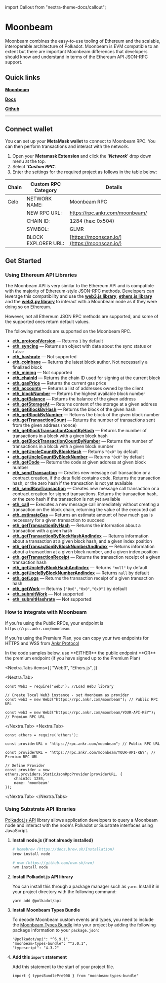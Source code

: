 import Callout from "nextra-theme-docs/callout";

# Moonbeam

Moonbeam combines the easy-to-use tooling of Ethereum and the scalable, interoperable architecture of Polkadot.
Moonbeam is EVM compatible to an extent but there are important Moonbeam differences that developers should know and understand in terms of the Ethereum API JSON-RPC support.

## Quick links

[**Moonbeam**](https://moonbeam.foundation/)

[**Docs**](https://docs.moonbeam.network/)

[**Github**](https://github.com/PureStake/moonbeam)

---

## Connect wallet

You can set up your **MetaMask wallet** to connect to Moonbeam RPC. You can then perform transactions and interact with the network.

1. Open your **Metamask Extension** and click the '_**Network**_' drop down menu at the top.
2. Select '_**Custom RPC**_'.
3. Enter the settings for the required project as follows in the table below:


| **Chain** | **Custom RPC Category** | **Details**                                            |
| --------- | ----------------------- | ------------------------------------------------------ |
| Celo      | NETWORK NAME:           | Moonbeam RPC                                               |
|           | NEW RPC URL:            | https://rpc.ankr.com/moonbeam/                             |
|           | CHAIN ID:               | 1284 (hex: 0x504)                                                 |
|           | SYMBOL:                 | GLMR                                                  |
|           | BLOCK EXPLORER URL:     | [https://moonscan.io/](https://moonscan.io/) |

## Get Started

### Using Ethereum API Libraries

The Moonbeam API is very similar to the Ethereum API and is compatible with the majority of Ethereum-style JSON-RPC methods. Developers can leverage this compatibility and use the [**web3.js library**](https://web3js.readthedocs.io/en/v1.7.3/), [**ethers.js library**](https://docs.ethers.io/) and the [**web3.py library**](https://web3py.readthedocs.io/) to interact with a Moonbeam node as if they were doing so on Ethereum.

<Callout type="warning" emoji="❗">
However, not all Ethereum JSON RPC methods are supported, and some of the supported ones return default values. 

The following methods are supported on the Moonbeam RPC. 

 - **[eth_protocolVersion](https://eth.wiki/json-rpc/API#eth_protocolversion)** — Returns `1` by default
 - **[eth_syncing](https://eth.wiki/json-rpc/API#eth_syncing)** — Returns an object with data about the sync status or `false`
 - **[eth_hashrate](https://eth.wiki/json-rpc/API#eth_hashrate)** — Not supported
 - **[eth_coinbase](https://eth.wiki/json-rpc/API#eth_coinbase)** — Returns the latest block author. Not necessarily a finalized block
 - **[eth_mining](https://eth.wiki/json-rpc/API#eth_mining)** — Not supported
 - **[eth_chainId](https://eth.wiki/json-rpc/API#eth_chainid)** — Returns the chain ID used for signing at the current block
 - **[eth_gasPrice](https://eth.wiki/json-rpc/API#eth_gasprice)** — Returns the current gas price
 - **[eth_accounts](https://eth.wiki/json-rpc/API#eth_accounts)** — Returns a list of addresses owned by the client
 - **[eth_blockNumber](https://eth.wiki/json-rpc/API#eth_blocknumber)** — Returns the highest available block number
 - **[eth_getBalance](https://eth.wiki/json-rpc/API#eth_getbalance)** — Returns the balance of the given address
 - **[eth_getStorageAt](https://eth.wiki/json-rpc/API#eth_getstorageat)** — Returns content of the storage at a given address
 - **[eth_getBlockByHash](https://eth.wiki/json-rpc/API#eth_getblockbyhash)** — Returns the block of the given hash
 - **[eth_getBlockByNumber](https://eth.wiki/json-rpc/API#eth_getblockbynumber)** — Returns the block of the given block number
 - **[eth_getTransactionCount](https://eth.wiki/json-rpc/API#eth_gettransactioncount)** — Returns the number of transactions sent from the given address (nonce)
 - **[eth_getBlockTransactionCountByHash](https://eth.wiki/json-rpc/API#eth_getblocktransactioncountbyhash)** — Returns the number of transactions in a block with a given block hash
 - **[eth_getBlockTransactionCountByNumber](https://eth.wiki/json-rpc/API#eth_getblocktransactioncountbynumber)** — Returns the number of transactions in a block with a given block number
 - **[eth_getUncleCountByBlockHash](https://eth.wiki/json-rpc/API#eth_getunclecountbyblockhash)** —  Returns `"0x0"` by default
 - **[eth_getUncleCountByBlockNumber](https://eth.wiki/json-rpc/API#eth_getunclecountbyblocknumber)** — Returns `"0x0"` by default
 - **[eth_getCode](https://eth.wiki/json-rpc/API#eth_getcode)** — Returns the code at given address at given block number
 - **[eth_sendTransaction](https://eth.wiki/json-rpc/API#eth_sendtransaction)** — Creates new message call transaction or a contract creation, if the data field contains code. Returns the transaction hash, or the zero hash if the transaction is not yet available
 - **[eth_sendRawTransaction](https://eth.wiki/json-rpc/API#eth_sendrawtransaction)** — Creates new message call transaction or a contract creation for signed transactions. Returns the transaction hash, or the zero hash if the transaction is not yet available
 - **[eth_call](https://eth.wiki/json-rpc/API#eth_call)** — Executes a new message call immediately without creating a transaction on the block chain, returning the value of the executed call
 - **[eth_estimateGas](https://eth.wiki/json-rpc/API#eth_estimategas)** — Returns an estimate amount of how much gas is necessary for a given transaction to succeed
 - **[eth_getTransactionByHash](https://eth.wiki/json-rpc/API#eth_gettransactionbyhash)** — Returns the information about a transaction with a given hash
 - **[eth_getTransactionByBlockHashAndIndex](https://eth.wiki/json-rpc/API#eth_gettransactionbyblockhashandindex)** — Returns information about a transaction at a given block hash, and a given index position
 - **[eth_getTransactionByBlockNumberAndIndex](https://eth.wiki/json-rpc/API#eth_gettransactionbyblocknumberandindex)** — Returns information about a transaction at a given block number, and a given index position
 - **[eth_getTransactionReceipt](https://eth.wiki/json-rpc/API#eth_gettransactionreceipt)** — Returns the transaction receipt of a given transaction hash
 - **[eth_getUncleByBlockHashAndIndex](https://eth.wiki/json-rpc/API#eth_getunclebyblockhashandindex)** — Returns `"null"` by default
 - **[eth_getUncleByBlockNumberAndIndex](https://eth.wiki/json-rpc/API#eth_getunclebyblocknumberandindex)** — Returns `null` by default
 - **[eth_getLogs](https://eth.wiki/json-rpc/API#eth_getlogs)** — Returns the transaction receipt of a given transaction hash
 - **[eth_getWork](https://eth.wiki/json-rpc/API#eth_getwork)** — Returns `["0x0","0x0","0x0"]` by default
 - **[eth_submitWork](https://eth.wiki/json-rpc/API#eth_submitwork)** — Not supported
 - **[eth_submitHashrate](https://eth.wiki/json-rpc/API#eth_submithashrate)** — Not supported
</Callout>

### How to integrate with Moonbeam

If you're using the Public RPCs, your endpoint is `https://rpc.ankr.com/moonbeam`.

If you're using the Premium Plan, you can copy your two endpoints for HTTPS and WSS from [Ankr Protocol](https://www.ankr.com/protocol/public/)

<Callout>
In the code samples below, use **EITHER** the public endpoint **OR** the premium endpoint (if you have signed up to the Premium Plan)
</Callout>

<Nextra.Tabs
  items={[
    "Web3",
    "Ethers.js",
  ]}
>
  <Nextra.Tab>
```
const Web3 = require('web3'); //Load Web3 library

// Create local Web3 instance - set Moonbeam as provider
const web3 = new Web3("https://rpc.ankr.com/moonbeam"); // Public RPC URL

const web3 = new Web3("https://rpc.ankr.com/moonbeam/YOUR-API-KEY"); // Premium RPC URL

```
  </Nextra.Tab>
  <Nextra.Tab>
```
const ethers = require('ethers');

const providerURL = "https://rpc.ankr.com/moonbeam"; // Public RPC URL

const providerURL = "https://rpc.ankr.com/moonbeam/YOUR-API-KEY"; // Premium RPC URL

// Define Provider
const provider = new ethers.providers.StaticJsonRpcProvider(providerURL, {
    chainId: 1284,
    name: 'moonbeam'
});
```
  </Nextra.Tab>
</Nextra.Tabs>



### Using Substrate API libraries

[Polkadot.js API](https://polkadot.js.org/docs/api/) library allows application developers to query a Moonbeam node and interact with the node's Polkadot or Substrate interfaces using JavaScript. 

1. **Install node.js (if not already installed)**

    ```bash
    # homebrew (https://docs.brew.sh/Installation)
    brew install node

    # nvm (https://github.com/nvm-sh/nvm)
    nvm install node
    ```

2. **Install Polkadot.js API library**

    You can install this through a package manager such as `yarn`. Install it in your project directory with the following command:

    ```
    yarn add @polkadot/api

    ```

3. **Install Moonbeam Types Bundle**

    To decode Moonbeam custom events and types, you need to include the [Moonbeam Types Bundle](https://www.npmjs.com/package/moonbeam-types-bundle) into your project by adding the following package information to your `package.json`:

    ```
    "@polkadot/api": "^6.9.1",
    "moonbeam-types-bundle": "^2.0.1",
    "typescript": "4.3.2"
    ```

4. **Add this `import` statement**

    Add this statement to the start of your project file. 

    ```
    import { typesBundlePre900 } from "moonbeam-types-bundle"
    ```




